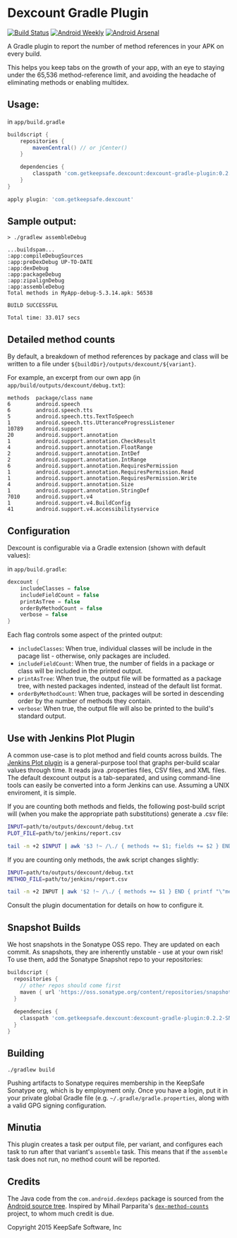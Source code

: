 # Dexcount Gradle Plugin

[![Build Status](https://travis-ci.org/KeepSafe/dexcount-gradle-plugin.svg?branch=master)](https://travis-ci.org/KeepSafe/dexcount-gradle-plugin)
[![Android Weekly](http://img.shields.io/badge/Android%20Weekly-%23174-2CB3E5.svg?style=flat)](http://androidweekly.net/issues/issue-174)
[![Android Arsenal](https://img.shields.io/badge/Android%20Arsenal-Dexcount%20Gradle%20Plugin-brightgreen.svg?style=flat)](http://android-arsenal.com/details/1/1940)

A Gradle plugin to report the number of method references in your APK on every build.

This helps you keep tabs on the growth of your app, with an eye to staying under the 65,536 method-reference limit, and avoiding the headache of eliminating methods or enabling multidex.

## Usage:

in `app/build.gradle`
```groovy
buildscript {
    repositories {
        mavenCentral() // or jCenter()
    }

    dependencies {
        classpath 'com.getkeepsafe.dexcount:dexcount-gradle-plugin:0.2.1'
    }
}

apply plugin: 'com.getkeepsafe.dexcount'
```

## Sample output:

```
> ./gradlew assembleDebug

...buildspam...
:app:compileDebugSources
:app:preDexDebug UP-TO-DATE
:app:dexDebug
:app:packageDebug
:app:zipalignDebug
:app:assembleDebug
Total methods in MyApp-debug-5.3.14.apk: 56538

BUILD SUCCESSFUL

Total time: 33.017 secs
```

## Detailed method counts

By default, a breakdown of method references by package and class will be written to a file under `${buildDir}/outputs/dexcount/${variant}`.

For example, an excerpt from our own app (in `app/build/outputs/dexcount/debug.txt`):
```
methods  package/class name
6        android.speech
6        android.speech.tts
5        android.speech.tts.TextToSpeech
1        android.speech.tts.UtteranceProgressListener
10789    android.support
20       android.support.annotation
1        android.support.annotation.CheckResult
4        android.support.annotation.FloatRange
2        android.support.annotation.IntDef
2        android.support.annotation.IntRange
6        android.support.annotation.RequiresPermission
1        android.support.annotation.RequiresPermission.Read
1        android.support.annotation.RequiresPermission.Write
4        android.support.annotation.Size
1        android.support.annotation.StringDef
7010     android.support.v4
1        android.support.v4.BuildConfig
41       android.support.v4.accessibilityservice
```

## Configuration

Dexcount is configurable via a Gradle extension (shown with default values):

in `app/build.gradle`:
```groovy
dexcount {
    includeClasses = false
    includeFieldCount = false
    printAsTree = false
    orderByMethodCount = false
    verbose = false
}
```

Each flag controls some aspect of the printed output:
- `includeClasses`: When true, individual classes will be include in the pacage list - otherwise, only packages are included.
- `includeFieldCount`: When true, the number of fields in a package or class will be included in the printed output.
- `printAsTree`: When true, the output file will be formatted as a package tree, with nested packages indented, instead of the default list format.
- `orderByMethodCount`: When true, packages will be sorted in descending order by the number of methods they contain.
- `verbose`: When true, the output file will also be printed to the build's standard output.

## Use with Jenkins Plot Plugin

A common use-case is to plot method and field counts across builds.  The [Jenkins Plot plugin][0] is a general-purpose tool that graphs per-build scalar values through time.  It reads java .properties files, CSV files, and XML files.  The default dexcount output is a tab-separated, and using command-line tools can easily be converted into a form Jenkins can use.  Assuming a UNIX enviroment, it is simple.

If you are counting both methods and fields, the following post-build script will (when you make the appropriate path substitutions) generate a .csv file:

```bash
INPUT=path/to/outputs/dexcount/debug.txt
PLOT_FILE=path/to/jenkins/report.csv

tail -n +2 $INPUT | awk '$3 !~ /\./ { methods += $1; fields += $2 } END { printf "\"methods\",\"fields\"\n\"%d\",\"%d\"\n", methods, fields }' > $PLOT_FILE
```

If you are counting only methods, the awk script changes slightly:

```bash
INPUT=path/to/outputs/dexcount/debug.txt
METHOD_FILE=path/to/jenkins/report.csv

tail -n +2 INPUT | awk '$2 !~ /\./ { methods += $1 } END { printf "\"methods\"\n\"%d\"\n", methods }' > $PLOT_FILE
```

Consult the plugin documentation for details on how to configure it.

## Snapshot Builds

We host snapshots in the Sonatype OSS repo.  They are updated on each commit.  As snapshots, they are inherently unstable - use at your own risk!  To use them, add the Sonatype Snapshot repo to your repositories:

```groovy
buildscript {
  repositories {
    // other repos should come first
    maven { url 'https://oss.sonatype.org/content/repositories/snapshots' }
  }
  
  dependencies {
    classpath 'com.getkeepsafe.dexcount:dexcount-gradle-plugin:0.2.2-SNAPSHOT'
  }
}
```


## Building

`./gradlew build`

Pushing artifacts to Sonatype requires membership in the KeepSafe Sonatype org, which is by employment only.  Once
you have a login, put it in your private global Gradle file (e.g. `~/.gradle/gradle.properties`, along with a valid
GPG signing configuration.

## Minutia

This plugin creates a task per output file, per variant, and configures each task to run after that variant's `assemble` task.  This means that if the `assemble` task does not run, no method count will be reported.

## Credits

The Java code from the `com.android.dexdeps` package is sourced from the [Android source tree](https://android.googlesource.com/platform/dalvik.git/+/master/tools/dexdeps/).
Inspired by Mihail Parparita's [`dex-method-counts`](https://github.com/mihaip/dex-method-counts) project, to whom much credit is due.

Copyright 2015 KeepSafe Software, Inc

[0]: https://wiki.jenkins-ci.org/display/JENKINS/Plot+Plugin

